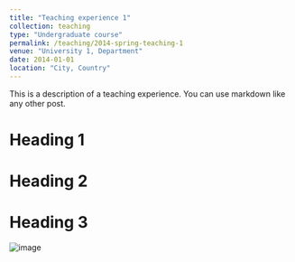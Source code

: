 ```yaml
---
title: "Teaching experience 1"
collection: teaching
type: "Undergraduate course"
permalink: /teaching/2014-spring-teaching-1
venue: "University 1, Department"
date: 2014-01-01
location: "City, Country"
---
```


This is a description of a teaching experience. You can use markdown like any other post.

Heading 1
======

Heading 2
======

Heading 3
======

<!--
	CS 3710 Introduction to Cybersecurity (Undergraduate)
	CS/ECE 4457 Computer Networks (Undergraduate)
	CS4501 Cybersecurity and Elections (Undergraduate)**
	SEC 3010 Securing the Cyber World (Undergraduate)
	SEC 4030 Ethical Hacking (Undergraduate)
	ISSS 3401 Smart Cities Enabling Sustainability (Undergraduate)
	ISHU 4850 Principles of Sustainability (Undergraduate)
	LASE 2559-007 Creating a Sustainable World Through Positive Change (Undergraduate)
	LASE 2559-105 Ethical Hacking for Public Good (Undergraduate)
	BUS 5020 Security Policy Development and Assessment (Graduate)
	BUS 5030 Designing Dynamic Security Architecture (Graduate)*
	BUS 5120 Securing the Internet of Things (Graduate)
* Featured in the National CyberWatch Center's 2019 Innovations in Cybersecurity Education.
** Featured in the National CyberWatch Center's 2022 Innovations in Cybersecurity Education as Best Submission.
-->

![image](https://github.com/user-attachments/assets/c93dd030-b903-4dc6-88c5-b7027f8ef3e4)
